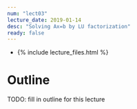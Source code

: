 ```yaml
---
num: "lect03"
lecture_date: 2019-01-14
desc: "Solving Ax=b by LU factorization"
ready: false
---
```


* {% include lecture_files.html %}

# Outline

TODO: fill in outline for this lecture
